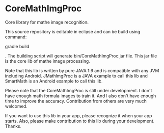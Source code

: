 # CoreMathImgProc
Core library for mathe image recognition.

This source repository is editable in eclipse and can be build using command:

gradle build

. The building script will generate bin/CoreMathImgProc.jar file. This jar file is the core lib of mathe image processing.

Note that this lib is written by pure JAVA 1.6 and is compatible with any JVM including Android. JMathImgProc is a JAVA example to call this lib and SmartMath is an Android example to call this lib.

Please note that the CoreMathImgProc is still under development. I don't have enough math formula images to train it. And I also don't have enough time to improve the accuracy. Contribution from others are very much welcomed.

If you want to use this lib in your app, please recognize it when your app starts. Also, please make contribution to this lib during your development. Thanks.
